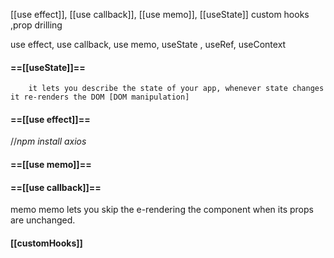 [[use effect]],
[[use callback]],
[[use memo]],
[[useState]]
custom hooks ,prop drilling


use effect, use callback, use memo, useState , useRef, useContext

#### ==[[useState]]==
		it lets you describe the state of your app, whenever state changes it re-renders the DOM [DOM manipulation]
		

#### ==[[use effect]]==

//*npm install axios*

#### ==[[use memo]]==


#### ==[[use callback]]==


memo 
memo lets you skip the e-rendering the component when its props are unchanged. 


#### [[customHooks]]
